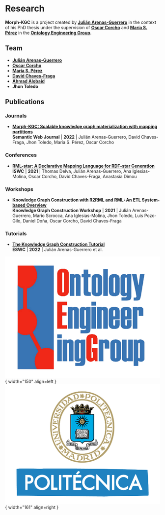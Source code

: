 # Research

**Morph-KGC** is a project created by **[Julián Arenas-Guerrero](https://orcid.org/0000-0002-3029-6469)** in the context of his PhD thesis under the supervision of **[Oscar Corcho](https://orcid.org/0000-0002-9260-0753)** and **[María S. Pérez](https://www.datsi.fi.upm.es/~mperez/)** in the **[Ontology Engineering Group](https://oeg.fi.upm.es/)**.

## Team

- **[Julián Arenas-Guerrero](https://orcid.org/0000-0002-3029-6469)**
- **[Oscar Corcho](https://orcid.org/0000-0002-9260-0753)**
- **[María S. Pérez](https://www.datsi.fi.upm.es/~mperez/)**
- **[David Chaves-Fraga](https://davidchavesfraga.com/)**
- **[Ahmad Alobaid](https://orcid.org/0000-0001-8637-6313)**
- **Jhon Toledo**

## Publications

### Journals

- **[Morph-KGC: Scalable knowledge graph materialization with mapping partitions](https://content.iospress.com/download/semantic-web/sw223135?id=semantic-web%2Fsw223135)**  
**Semantic Web Journal** | **2022** | Julián Arenas-Guerrero, David Chaves-Fraga, Jhon Toledo, María S. Pérez, Oscar Corcho

### Conferences

- **[RML-star: A Declarative Mapping Language for RDF-star Generation](http://ceur-ws.org/Vol-2980/paper374.pdf)**  
**ISWC** | **2021** | Thomas Delva, Julián Arenas-Guerrero, Ana Iglesias-Molina, Oscar Corcho, David Chaves-Fraga, Anastasia Dimou

### Workshops

- **[Knowledge Graph Construction with R2RML and RML: An ETL System-based Overview](http://ceur-ws.org/Vol-2873/paper11.pdf)**  
**Knowledge Graph Construction Workshop** | **2021** | Julián Arenas-Guerrero, Mario Scrocca, Ana Iglesias-Molina, Jhon Toledo, Luis Pozo-Gilo, Daniel Doña, Oscar Corcho, David Chaves-Fraga

### Tutorials

- **[The Knowledge Graph Construction Tutorial](https://w3id.org/kg-construct/costdkg-eswc-tutorial)**  
**ESWC** | **2022** | Julián Arenas-Guerrero et al.

![OEG](assets/logo-oeg.png){ width="150" align=left } ![UPM](assets/logo-upm.png){ width="161" align=right }
